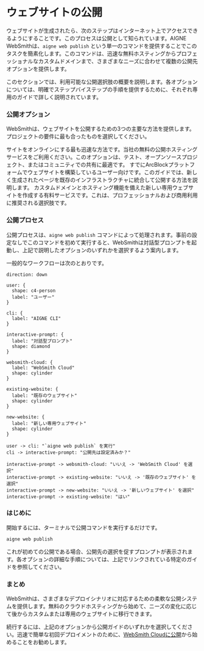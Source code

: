 # ウェブサイトの公開

ウェブサイトが生成されたら、次のステップはインターネット上でアクセスできるようにすることです。このプロセスは公開として知られています。AIGNE WebSmithは、`aigne web publish` という単一のコマンドを提供することでこのタスクを簡素化します。このコマンドは、迅速な無料ホスティングからプロフェッショナルなカスタムドメインまで、さまざまなニーズに合わせて複数の公開先オプションを提供します。

このセクションでは、利用可能な公開選択肢の概要を説明します。各オプションについては、明確でステップバイステップの手順を提供するために、それぞれ専用のガイドで詳しく説明されています。

### 公開オプション

WebSmithは、ウェブサイトを公開するための3つの主要な方法を提供します。プロジェクトの要件に最も合ったものを選択してください。

<x-cards data-columns="3">
  <x-card data-title="WebSmith Cloudに公開" data-icon="lucide:cloud" data-href="/core-tasks/publishing-your-website/cloud">
    サイトをオンラインにする最も迅速な方法です。当社の無料の公開ホスティングサービスをご利用ください。このオプションは、テスト、オープンソースプロジェクト、またはコミュニティでの共有に最適です。
  </x-card>
  <x-card data-title="自身のウェブサイトに公開" data-icon="lucide:server" data-href="/core-tasks/publishing-your-website/custom">
    すでにArcBlockプラットフォームでウェブサイトを構築しているユーザー向けです。このガイドでは、新しく生成されたページを既存のインフラストラクチャに統合して公開する方法を説明します。
  </x-card>
  <x-card data-title="新しい専用ウェブサイトに公開" data-icon="lucide:globe" data-href="/core-tasks/publishing-your-website/new-dedicated-website">
    カスタムドメインとホスティング機能を備えた新しい専用ウェブサイトを作成する有料サービスです。これは、プロフェッショナルおよび商用利用に推奨される選択肢です。
  </x-card>
</x-cards>

### 公開プロセス

公開プロセスは、`aigne web publish` コマンドによって処理されます。事前の設定なしでこのコマンドを初めて実行すると、WebSmithは対話型プロンプトを起動し、上記で説明したオプションのいずれかを選択するよう案内します。

一般的なワークフローは次のとおりです。

```d2
direction: down

user: {
  shape: c4-person
  label: "ユーザー"
}

cli: {
  label: "AIGNE CLI"
}

interactive-prompt: {
  label: "対話型プロンプト"
  shape: diamond
}

websmith-cloud: {
  label: "WebSmith Cloud"
  shape: cylinder
}

existing-website: {
  label: "既存のウェブサイト"
  shape: cylinder
}

new-website: {
  label: "新しい専用ウェブサイト"
  shape: cylinder
}

user -> cli: "`aigne web publish` を実行"
cli -> interactive-prompt: "公開先は設定済みか？"

interactive-prompt -> websmith-cloud: "いいえ -> 'WebSmith Cloud' を選択"
interactive-prompt -> existing-website: "いいえ -> '既存のウェブサイト' を選択"
interactive-prompt -> new-website: "いいえ -> '新しいウェブサイト' を選択"
interactive-prompt -> existing-website: "はい"
```

### はじめに

開始するには、ターミナルで公開コマンドを実行するだけです。

```bash
aigne web publish
```

これが初めての公開である場合、公開先の選択を促すプロンプトが表示されます。各オプションの詳細な手順については、上記でリンクされている特定のガイドを参照してください。

### まとめ

WebSmithは、さまざまなデプロイシナリオに対応するための柔軟な公開システムを提供します。無料のクラウドホスティングから始めて、ニーズの変化に応じて後からカスタムまたは専用のウェブサイトに移行できます。

続行するには、上記のオプションから公開ガイドのいずれかを選択してください。迅速で簡単な初回デプロイメントのために、[WebSmith Cloudに公開](./core-tasks-publishing-your-website-cloud.md)から始めることをお勧めします。